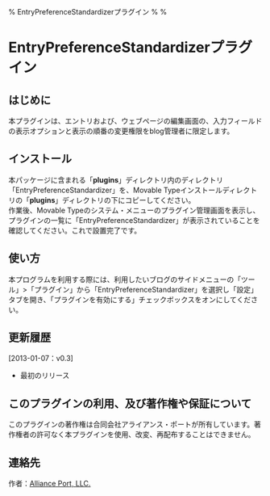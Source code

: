 % EntryPreferenceStandardizerプラグイン
% 
% 

EntryPreferenceStandardizerプラグイン
=====================================

はじめに
--------

本プラグインは、エントリおよび、ウェブページの編集画面の、入力フィールドの表示オプションと表示の順番の変更権限をblog管理者に限定します。

インストール
------------

本パッケージに含まれる「**plugins**」ディレクトリ内のディレクトリ「EntryPreferenceStandardizer」を、Movable
Typeインストールディレクトリの「**plugins**」ディレクトリの下にコピーしてください。\
 作業後、Movable
Typeのシステム・メニューのプラグイン管理画面を表示し、プラグインの一覧に「EntryPreferenceStandardizer」が表示されていることを確認してください。これで設置完了です。

使い方
------

本プログラムを利用する際には、利用したいブログのサイドメニューの「ツール」\>「プラグイン」から「EntryPreferenceStandardizer」を選択し「設定」タブを開き、「プラグインを有効にする」チェックボックスをオンにしてください。

更新履歴
--------

[2013-01-07：v0.3]

-   最初のリリース

このプラグインの利用、及び著作権や保証について
----------------------------------------------

このプラグインの著作権は合同会社アライアンス・ポートが所有しています。著作権者の許可なく本プラグインを使用、改変、再配布することはできません。

連絡先
------

作者：[Alliance Port, LLC.](http://www.allianceport.jp/)
